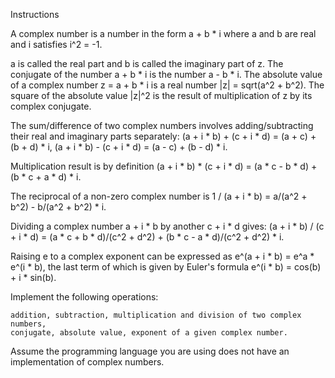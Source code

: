 Instructions

A complex number is a number in the form a + b * i where a and b are real and i satisfies i^2 = -1.

a is called the real part and b is called the imaginary part of z. The conjugate of the number a + b * i is the number a - b * i. The absolute value of a complex number z = a + b * i is a real number |z| = sqrt(a^2 + b^2). The square of the absolute value |z|^2 is the result of multiplication of z by its complex conjugate.

The sum/difference of two complex numbers involves adding/subtracting their real and imaginary parts separately: (a + i * b) + (c + i * d) = (a + c) + (b + d) * i, (a + i * b) - (c + i * d) = (a - c) + (b - d) * i.

Multiplication result is by definition (a + i * b) * (c + i * d) = (a * c - b * d) + (b * c + a * d) * i.

The reciprocal of a non-zero complex number is 1 / (a + i * b) = a/(a^2 + b^2) - b/(a^2 + b^2) * i.

Dividing a complex number a + i * b by another c + i * d gives: (a + i * b) / (c + i * d) = (a * c + b * d)/(c^2 + d^2) + (b * c - a * d)/(c^2 + d^2) * i.

Raising e to a complex exponent can be expressed as e^(a + i * b) = e^a * e^(i * b), the last term of which is given by Euler's formula e^(i * b) = cos(b) + i * sin(b).

Implement the following operations:

    addition, subtraction, multiplication and division of two complex numbers,
    conjugate, absolute value, exponent of a given complex number.

Assume the programming language you are using does not have an implementation of complex numbers.